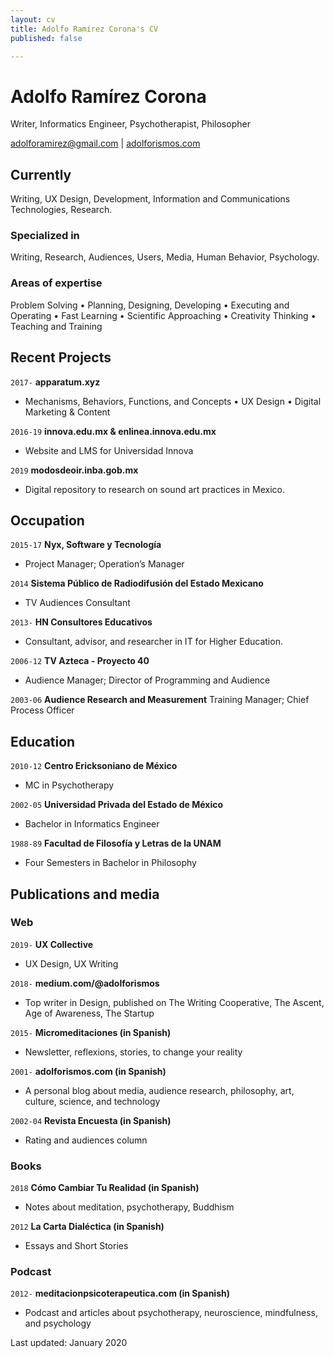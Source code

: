 ```yaml
---
layout: cv
title: Adolfo Ramírez Corona's CV
published: false

---
```

# Adolfo Ramírez Corona

Writer, Informatics Engineer, Psychotherapist, Philosopher

<div id="webaddress">
<a href="adolforamirez@gmail.com">adolforamirez@gmail.com</a>
| <a href="https://adolforismos.com">adolforismos.com</a>
</div>

## Currently

Writing, UX Design, Development, Information and Communications Technologies, Research.

### Specialized in

Writing, Research, Audiences, Users, Media, Human Behavior, Psychology.

### Areas of expertise

Problem Solving • Planning, Designing, Developing • Executing and Operating • Fast Learning • Scientific Approaching • Creativity Thinking • Teaching and Training

## Recent Projects

`2017-`
**apparatum.xyz**

* Mechanisms, Behaviors, Functions, and Concepts • UX Design • Digital Marketing & Content

`2016-19`
**innova.edu.mx & enlinea.innova.edu.mx**

* Website and LMS for Universidad Innova

`2019`
**modosdeoir.inba.gob.mx**

* Digital repository to research on sound art practices in Mexico.

## Occupation

`2015-17`
**Nyx, Software y Tecnología**

* Project Manager; Operation’s Manager

`2014`
**Sistema Público de Radiodifusión del Estado Mexicano**

* TV Audiences Consultant

`2013-`
**HN Consultores Educativos**

* Consultant, advisor, and researcher in IT for Higher Education.

`2006-12`
**TV Azteca - Proyecto 40**

* Audience Manager; Director of Programming and Audience

`2003-06`
**Audience Research and Measurement**
Training  Manager; Chief Process Officer

## Education

`2010-12`
**Centro Ericksoniano de México**

* MC in Psychotherapy

`2002-05`
**Universidad Privada del Estado de México**

* Bachelor in Informatics Engineer

`1988-89`
**Facultad de Filosofía y Letras de la UNAM**

* Four Semesters in  Bachelor in Philosophy

## Publications and media

### Web

`2019-`
**UX Collective**

* UX Design, UX Writing

`2018-`
**medium.com/@adolforismos**

* Top writer in Design, published on The Writing Cooperative, The Ascent, Age of Awareness, The Startup

`2015-`
**Micromeditaciones (in Spanish)**

* Newsletter, reflexions, stories, to change your reality

`2001-`
**adolforismos.com (in Spanish)**

* A personal blog about media, audience research, philosophy, art, culture, science, and technology

`2002-04`
**Revista Encuesta (in Spanish)**

* Rating and audiences column

### Books

`2018` **Cómo Cambiar Tu Realidad (in Spanish)**

* Notes about meditation, psychotherapy, Buddhism

`2012`
**La Carta Dialéctica (in Spanish)**

* Essays and Short Stories

### Podcast

`2012-`
**meditacionpsicoterapeutica.com (in Spanish)**

* Podcast and articles about psychotherapy, neuroscience, mindfulness, and psychology

<!-- ### Footer -->
<div id="webaddress">
Last updated: January 2020

</div>